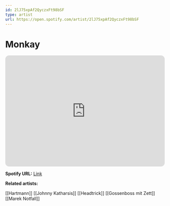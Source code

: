 ```yaml
---
id: 2lJ75xpAf2QyczxFt98bSF
type: artist
url: https://open.spotify.com/artist/2lJ75xpAf2QyczxFt98bSF
---
```

# Monkay

<iframe style="border-radius:12px" src="https://open.spotify.com/embed/artist/2lJ75xpAf2QyczxFt98bSF" width="100%" height="352" frameBorder="0" allowfullscreen="" allow="autoplay; clipboard-write; encrypted-media; fullscreen; picture-in-picture" loading="lazy"></iframe>

**Spotify URL:** [Link](https://open.spotify.com/artist/2lJ75xpAf2QyczxFt98bSF)

**Related artists:**

[[Hartmann]]
[[Johnny Katharsis]]
[[Headtrick]]
[[Gossenboss mit Zett]]
[[Marek Notfall]]
